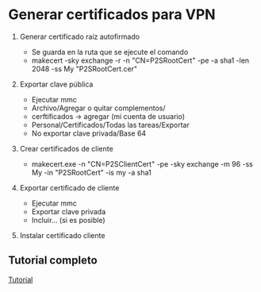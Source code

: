 # Generar certificados para VPN

1. Generar certificado raíz autofirmado
    - Se guarda en la ruta que se ejecute el comando
    - makecert -sky exchange -r -n "CN=P2SRootCert" -pe -a sha1 -len 2048 -ss My "P2SRootCert.cer"
  
2. Exportar clave pública
   - Ejecutar mmc
   - Archivo/Agregar o quitar complementos/
   - cerftificados -> agregar (mi cuenta de usuario)
   - Personal/Certificados/Todas las tareas/Exportar
   - No exportar clave privada/Base 64
   
3. Crear certificados de cliente
    - makecert.exe -n "CN=P2SClientCert" -pe -sky exchange -m 96 -ss My -in "P2SRootCert" -is my -a sha1
  
4. Exportar certificado de cliente
    - Ejecutar mmc
    - Exportar clave privada
    - Incluir... (si es posible)
  
5. Instalar certificado cliente

## Tutorial completo 
[Tutorial](https://docs.microsoft.com/es-es/azure/vpn-gateway/vpn-gateway-howto-point-to-site-resource-manager-portal#a-namegeneratecertaparte-6-generación-de-certificados)
